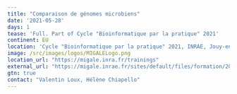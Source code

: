 ```yaml
---
title: "Comparaison de génomes microbiens"
date: '2021-05-28'
days: 1
tease: 'Full. Part of Cycle "Bioinformatique par la pratique" 2021'
continent: EU
location: 'Cycle "Bioinformatique par la pratique" 2021, INRAE, Jouy-en-Josas, France'
image: /src/images/logos/MIGALELogo.png
location_url: "https://migale.inra.fr/trainings"
external_url: "https://migale.inrae.fr/sites/default/files/formation/2021/module9bis.pdf"
gtn: true
contact: "Valentin Loux, Hélène Chiapello"
---
```

